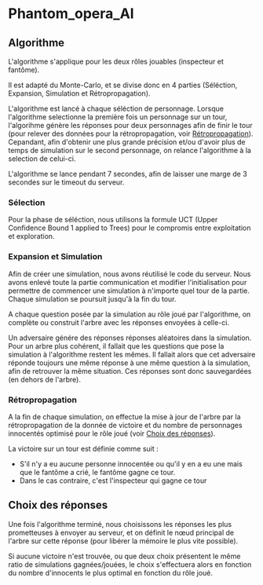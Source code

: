 # Phantom_opera_AI

## Algorithme

L'algorithme s'applique pour les deux rôles jouables (inspecteur et fantôme).

Il est adapté du Monte-Carlo, et se divise donc en 4 parties (Séléction, Expansion, Simulation et Rétropropagation).

L'algorithme est lancé à chaque séléction de personnage. Lorsque l'algorithme selectionne la première fois un personnage sur un tour, l'algorihme génère les réponses pour deux personnages afin de finir le tour (pour relever des données pour la rétropropagation, voir [Rétropropagation](#Rétropropagation)). Cepandant, afin d'obtenir une plus grande précision et/ou d'avoir plus de temps de simulation sur le second personnage, on relance l'algorithme à la selection de celui-ci.

L'algorithme se lance pendant 7 secondes, afin de laisser une marge de 3 secondes sur le timeout du serveur.

### Sélection
Pour la phase de séléction, nous utilisons la formule UCT (Upper Confidence Bound 1 applied to Trees) pour le compromis entre exploitation et exploration.

### Expansion et Simulation
Afin de créer une simulation, nous avons réutilisé le code du serveur. Nous avons enlevé toute la partie communication et modifier l'initialisation pour permettre de commencer une simulation à n'importe quel tour de la partie.
Chaque simulation se poursuit jusqu'à la fin du tour.

A chaque question posée par la simulation au rôle joué par l'algorithme, on complète ou construit l'arbre avec les réponses envoyées à celle-ci.

Un adversaire génére des réponses réponses aléatoires dans la simulation.
Pour un arbre plus cohérent, il fallait que les questions que pose la simulation à l'algorithme restent les mêmes. Il fallait alors que cet adversaire réponde toujours une même réponse à une même question à la simulation, afin de retrouver la même situation. Ces réponses sont donc sauvegardées (en dehors de l'arbre).

### Rétropropagation
A la fin de chaque simulation, on effectue la mise à jour de l'arbre par la rétropropagation de la donnée de victoire et du nombre de personnages innocentés optimisé pour le rôle joué (voir [Choix des réponses](#Choix-des-réponses)).

La victoire sur un tour est définie comme suit : 
- S'il n'y a eu aucune personne innocentée ou qu'il y en a eu une mais que le fantôme a crié, le fantôme gagne ce tour.
- Dans le cas contraire, c'est l'inspecteur qui gagne ce tour

## Choix des réponses
Une fois l'algorithme terminé, nous choisissons les réponses les plus prometteuses à envoyer au serveur, et on définit le nœud principal de l'arbre sur cette réponse (pour libérer la mémoire le plus vite possible).

Si aucune victoire n'est trouvée, ou que deux choix présentent le même ratio de simulations gagnées/jouées, le choix s'effectuera alors en fonction du nombre d'innocents le plus optimal en fonction du rôle joué.
